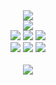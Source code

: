 <div align="center">
  
  <img src="https://capsule-render.vercel.app/api?type=wave&height=300&color=black"/>
  
  <div id="experience">
    <img src="https://img.shields.io/badge/42-000000?style=for-the-badge&logo=42&logoColor=">
  </div>

  <div id="language">
    <img src="https://img.shields.io/badge/c-A8B9CC?style=for-the-badge&logo=c&logoColor="> 
    <img src="https://img.shields.io/badge/C++-00599C?style=for-the-badge&logo=cplusplus&logoColor="> 
    <img src="https://img.shields.io/badge/Java-007396?style=for-the-badge&logo=openjdk&logoColor=white"/>
  </div>

  <div id="web">
    <img src="https://img.shields.io/badge/html5-E34F26?style=for-the-badge&logo=html5&logoColor=white"/> 
    <img src="https://img.shields.io/badge/css3-1572B6?style=for-the-badge&logo=css3&logoColor=white"/> 
    <img src="https://img.shields.io/badge/Spring-6DB33F?style=for-the-badge&logo=Spring&logoColor=">
  </div>

  <br/>

  <a href="https://solved.ac/highly17">
    <img src="http://mazassumnida.wtf/api/generate_badge?boj=highly17">
  </a>

</div>

<!--
**highlyko17/highlyko17** is a ✨ _special_ ✨ repository because its README.md (this file) appears on your GitHub profile.

Here are some ideas to get you started:

- 🔭 I’m currently working on ...
- 🌱 I’m currently learning ...
- 👯 I’m looking to collaborate on ...
- 🤔 I’m looking for help with ...
- 💬 Ask me about ...
- 📫 How to reach me: ...
- 😄 Pronouns: ...
- ⚡ Fun fact: ...
-->
